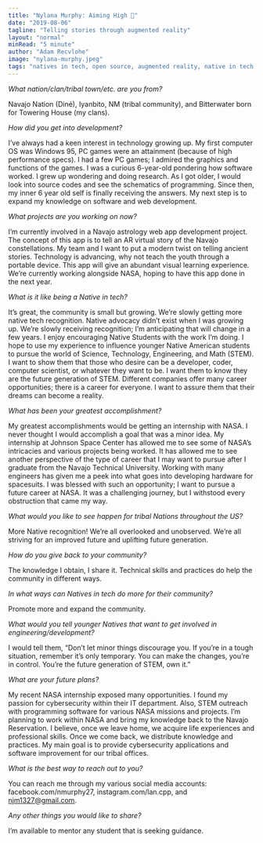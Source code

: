 ```yaml
---
title: "Nylana Murphy: Aiming High 🚀"
date: "2019-08-06"
tagline: "Telling stories through augmented reality"
layout: "normal"
minRead: "5 minute"
author: "Adam Recvlohe"
image: "nylana-murphy.jpeg"
tags: "natives in tech, open source, augmented reality, native in tech, NASA"
---
```


<em>What nation/clan/tribal town/etc. are you from?</em>

Navajo Nation (Diné), Iyanbito, NM (tribal community), and Bitterwater born for Towering House (my clans).

<em>How did you get into development?</em>

I’ve always had a keen interest in technology growing up. My first computer OS was Windows 95, PC games were an attainment (because of high performance specs). I had a few PC games; I admired the graphics and functions of the games. I was a curious 6-year-old pondering how software worked. I grew up wondering and doing research. As I got older, I would look into source codes and see the schematics of programming. Since then, my inner 6 year old self is finally receiving the answers. My next step is to expand my knowledge on software and web development.

<em>What projects are you working on now?</em>

I’m currently involved in a Navajo astrology web app development project. The concept of this app is to tell an AR virtual story of the Navajo constellations. My team and I want to put a modern twist on telling ancient stories. Technology is advancing, why not teach the youth through a portable device. This app will give an abundant visual learning experience. We’re currently working alongside NASA, hoping to have this app done in the next year.

<em>What is it like being a Native in tech?</em>

It’s great, the community is small but growing. We’re slowly getting more native tech recognition. Native advocacy didn’t exist when I was growing up. We’re slowly receiving recognition; I’m anticipating that will change in a few years. I enjoy encouraging Native Students with the work I’m doing. I hope to use my experience to influence younger Native American students to pursue the world of Science, Technology, Engineering, and Math (STEM). I want to show them that those who desire can be a developer, coder, computer scientist, or whatever they want to be. I want them to know they are the future generation of STEM. Different companies offer many career opportunities; there is a career for everyone. I want to assure them that their dreams can become a reality.

<em>What has been your greatest accomplishment?</em>

My greatest accomplishments would be getting an internship with NASA. I never thought I would accomplish a goal that was a minor idea. My internship at Johnson Space Center has allowed me to see some of NASA’s intricacies and various projects being worked. It has allowed me to see another perspective of the type of career that I may want to pursue after I graduate from the Navajo Technical University. Working with many engineers has given me a peek into what goes into developing hardware for spacesuits. I was blessed with such an opportunity; I want to pursue a future career at NASA. It was a challenging journey, but I withstood every obstruction that came my way.

<em>What would you like to see happen for tribal Nations throughout the US?</em>

More Native recognition! We’re all overlooked and unobserved. We’re all striving for an improved future and uplifting future generation.

<em>How do you give back to your community?</em>

The knowledge I obtain, I share it. Technical skills and practices do help the community in different ways.

<em>In what ways can Natives in tech do more for their community?</em>

Promote more and expand the community.

<em>What would you tell younger Natives that want to get involved in engineering/development?</em>

I would tell them, “Don’t let minor things discourage you. If you’re in a tough situation, remember it’s only temporary. You can make the changes, you’re in control. You’re the future generation of STEM, own it.”

<em>What are your future plans?</em>

My recent NASA internship exposed many opportunities. I found my passion for cybersecurity within their IT department. Also, STEM outreach with programming software for various NASA missions and projects. I’m planning to work within NASA and bring my knowledge back to the Navajo Reservation. I believe, once we leave home, we acquire life experiences and professional skills. Once we come back, we distribute knowledge and practices. My main goal is to provide cybersecurity applications and software improvement for our tribal offices.

<em>What is the best way to reach out to you?</em>

You can reach me through my various social media accounts:
facebook.com/nmurphy27, instagram.com/lan.cpp, and njm1327@gmail.com.

<em>Any other things you would like to share?</em>

I’m available to mentor any student that is seeking guidance.
